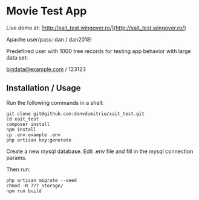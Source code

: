 Movie Test App
==============

Live demo at: [http://xait_test.wingover.ro/](http://xait_test.wingover.ro/)

Apache user/pass: dan / dan2018!

Predefined user with 1000 tree records for testing app behavior
with large data set:

bigdata@example.com / 123123

Installation / Usage
--------------------

Run the following commands in a shell:

```
git clone git@github.com:danvdumitriu/xait_test.git
cd xait_test
composer install
npm install
cp .env.example .env
php artisan key:generate

```

Create a new mysql database.
Edit .env file and fill in the mysql connection params. 

Then run:

```
php artisan migrate --seed
chmod -R 777 storage/
npm run build
```